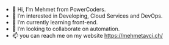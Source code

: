 - 👋 Hi, I’m Mehmet from PowerCoders.
- 👀 I’m interested in Developing, Cloud Services and DevOps.
- 🌱 I’m currently learning front-end.
- 💞️ I’m looking to collaborate on automation.
- 📫 you can reach me on my website https://mehmetavci.ch/

<!---
mehmetpower/mehmetpower is a ✨ special ✨ repository because its `README.md` (this file) appears on your GitHub profile.
You can click the Preview link to take a look at your changes.
--->
